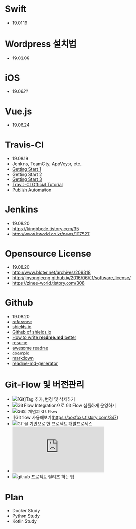 # Swift
 - 19.01.19

# Wordpress 설치법
 - 19.02.08

# iOS
 - 19.06.??

# Vue.js
 - 19.06.24
 
# Travis-CI
 - 19.08.19
 - Jenkins, TeamCity, AppVeyor, etc..
 - [Getting Start 1](https://gompangs.tistory.com/entry/GIT-CIcontinuous-Integration%EB%9E%80-travis-%EC%82%AC%EC%9A%A9%EB%B2%95)
 - [Getting Start 2](http://guswnsxodlf.github.io/how-to-use-travis-ci)
 - [Getting Start 3](https://nesoy.github.io/articles/2017-01/travis-ci)
 - [Travis-CI Official Tutorial](https://docs.travis-ci.com/user/tutorial/)
 - [Publish Automation](https://jojoldu.tistory.com/275)

# Jenkins
 - 19.08.20
 - https://kingbbode.tistory.com/35
 - http://www.itworld.co.kr/news/107527
 
# Opensource License
 - 19.08.20
 - http://www.bloter.net/archives/209318
 - http://jinyongjeong.github.io/2016/06/01/software_license/
 - https://zinee-world.tistory.com/308

# Github
 - 19.08.20
 - [reference](https://www.lesstif.com/pages/viewpage.action?pageId=54952153)
 - [shields.io](https://shields.io/)
 - [Github of shields.io](https://github.com/badges/shields)
 - [How to write **readme.md** better](https://newhiwoong.github.io/%EA%B8%B0%ED%83%80%20%EC%A0%95%EB%B3%B4%20%EA%B3%B5%EC%9C%A0/%EC%88%98%EC%A4%80%EA%B8%89%EC%9D%98-Github-README.md-%EC%9E%91%EC%84%B1%ED%95%98%EA%B8%B0)
 - [resume](https://sujinlee.me/professional-github/)
 - [awesome readme](https://github.com/matiassingers/awesome-readme)
 - [example](https://github.com/sujinleeme/readme-template/tree/master/korean)
 - [markdown](https://how-to-use.tistory.com/2)
 - [readme-md-generator](https://github.com/kefranabg/readme-md-generator)

# Git-Flow 및 버전관리
 - ![[Git]Tag 추가, 변경 및 삭제하기](http://minsone.github.io/git/git-addtion-and-modified-delete-tag)
 - ![Git Flow Integration으로 Git Flow 심플하게 운영하기](https://jojoldu.tistory.com/268)
 - ![Git의 개념과 Git Flow](https://cupjoo.tistory.com/6)
 - ![Git flow 사용해보기(https://boxfoxs.tistory.com/347)
 - ![GIT을 기반으로 한 프로젝트 개발프로세스](https://gist.github.com/ihoneymon/a28138ee5309c73e94f9)
 - ![git-flow cheatsheet.io](https://danielkummer.github.io/git-flow-cheatsheet/index.ko_KR.html)
 - ![github 프로젝트 릴리즈 하는 법](https://www.lesstif.com/pages/viewpage.action?pageId=20774996)
 

# Plan
 - Docker Study
 - Python Study
 - Kotlin Study






